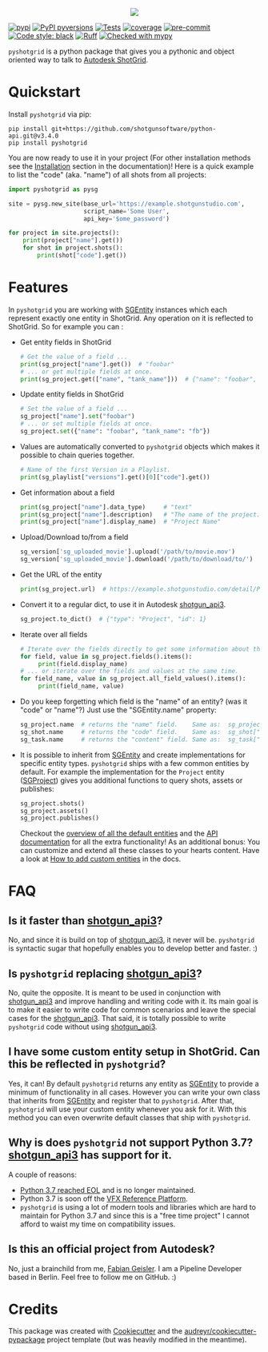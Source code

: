 <p align="center">
  <img src="https://github.com/fabiangeisler/pyshotgrid/blob/main/icons/pysg_logo.png?raw=true" />
</p>

[![pypi](https://img.shields.io/pypi/v/pyshotgrid.svg)](https://pypi.python.org/pypi/pyshotgrid)
[![PyPI pyversions](https://img.shields.io/pypi/pyversions/pyshotgrid.svg)](https://pypi.python.org/pypi/pyshotgrid/)
[![Tests](https://github.com/fabiangeisler/pyshotgrid/actions/workflows/Tests.yml/badge.svg)](https://github.com/fabiangeisler/pyshotgrid/actions/workflows/Tests.yml)
[![coverage](https://img.shields.io/badge/%20coverage-%3E95%25-%231674b1?style=flat&color=darkgreen)](https://github.com/fabiangeisler/pyshotgrid/actions/workflows/Tests.yml)
[![pre-commit](https://img.shields.io/badge/pre--commit-enabled-brightgreen?logo=pre-commit&logoColor=white)](https://github.com/pre-commit/pre-commit)
[![Code style: black](https://img.shields.io/badge/code%20style-black-000000.svg)](https://github.com/psf/black)
[![Ruff](https://img.shields.io/endpoint?url=https://raw.githubusercontent.com/astral-sh/ruff/main/assets/badge/v2.json)](https://github.com/astral-sh/ruff)
[![Checked with mypy](https://www.mypy-lang.org/static/mypy_badge.svg)](https://mypy-lang.org/)

`pyshotgrid` is a python package that gives you a pythonic and
object oriented way to talk to [Autodesk ShotGrid](https://www.autodesk.com/products/shotgrid/overview).

# Quickstart

Install `pyshotgrid` via pip:

```shell
pip install git+https://github.com/shotgunsoftware/python-api.git@v3.4.0
pip install pyshotgrid
```

You are now ready to use it in your project (For other installation methods see the
[Installation](https://fabiangeisler.github.io/pyshotgrid/installation.html) section in the documentation)!
Here is a quick example to list the "code" (aka. "name") of all shots from all projects:

```python
import pyshotgrid as pysg

site = pysg.new_site(base_url='https://example.shotgunstudio.com',
                     script_name='Some User',
                     api_key='$ome_password')

for project in site.projects():
    print(project["name"].get())
    for shot in project.shots():
        print(shot["code"].get())
```

# Features

In `pyshotgrid` you are working with [SGEntity][SGEntity] instances which each represent exactly one entity
in ShotGrid. Any operation on it is reflected to ShotGrid.
So for example you can :

* Get entity fields in ShotGrid
  ```python
  # Get the value of a field ...
  print(sg_project["name"].get())  # "foobar"
  # ... or get multiple fields at once.
  print(sg_project.get(["name", "tank_name"]))  # {"name": "foobar", "tank_name": "fb"}
  ```
* Update entity fields in ShotGrid
  ```python
  # Set the value of a field ...
  sg_project["name"].set("foobar")
  # ... or set multiple fields at once.
  sg_project.set({"name": "foobar", "tank_name": "fb"})
  ```
* Values are automatically converted to `pyshotgrid` objects which makes it
  possible to chain queries together.
  ```python
  # Name of the first Version in a Playlist.
  print(sg_playlist["versions"].get()[0]["code"].get())
  ```
* Get information about a field
  ```python
  print(sg_project["name"].data_type)     # "text"
  print(sg_project["name"].description)   # "The name of the project."
  print(sg_project["name"].display_name)  # "Project Name"
  ```
* Upload/Download to/from a field
  ```python
  sg_version['sg_uploaded_movie'].upload('/path/to/movie.mov')
  sg_version['sg_uploaded_movie'].download('/path/to/download/to/')
  ```
* Get the URL of the entity
  ```python
  print(sg_project.url)  # https://example.shotgunstudio.com/detail/Project/1
  ```
* Convert it to a regular dict, to use it in Autodesk [shotgun_api3][shotgun_api3].
  ```python
  sg_project.to_dict()  # {"type": "Project", "id": 1}
  ```
* Iterate over all fields
  ```python
  # Iterate over the fields directly to get some information about them...
  for field, value in sg_project.fields().items():
       print(field.display_name)
  # ... or iterate over the fields and values at the same time.
  for field_name, value in sg_project.all_field_values().items():
       print(field_name, value)
  ```
* Do you keep forgetting which field is the "name" of an entity? (was it "code" or "name"?)
  Just use the "SGEntity.name" property:
  ```python
  sg_project.name  # returns the "name" field.    Same as:  sg_project["name"]
  sg_shot.name     # returns the "code" field.    Same as:  sg_shot["code"]
  sg_task.name     # returns the "content" field. Same as:  sg_task["content"]
  ```

* It is possible to inherit from [SGEntity][SGEntity] and create implementations for specific
  entity types. `pyshotgrid` ships with a few common entities by default. For example
  the implementation for the `Project` entity ([SGProject][SGProject]) gives you additional functions
  to query shots, assets or publishes:
  ```python
  sg_project.shots()
  sg_project.assets()
  sg_project.publishes()
  ```
  Checkout the [overview of all the default entities][Overview default entities] and the
  [API documentation][API sg_default_entities] for all the extra functionality!
  As an additional bonus: You can customize and extend all these classes to your hearts content.
  Have a look at [How to add custom entities][How to add custom entities] in the docs.

# FAQ

## Is it faster than [shotgun_api3][shotgun_api3]?
No, and since it is build on top of [shotgun_api3][shotgun_api3], it never will be.
`pyshotgrid` is syntactic sugar that hopefully enables you to develop better and faster. :)

## Is `pyshotgrid` replacing [shotgun_api3][shotgun_api3]?
No, quite the opposite. It is meant to be used in conjunction with [shotgun_api3][shotgun_api3] and
improve handling and writing code with it. Its main goal is to make it easier to write
code for common scenarios and leave the special cases for the [shotgun_api3][shotgun_api3]. That said,
it is totally possible to write `pyshotgrid` code without using [shotgun_api3][shotgun_api3].

## I have some custom entity setup in ShotGrid. Can this be reflected in `pyshotgrid`?
Yes, it can! By default `pyshotgrid` returns any entity as [SGEntity][SGEntity] to provide
a minimum of functionality in all cases. However you can write your own class
that inherits from [SGEntity][SGEntity] and register that to `pyshotgrid`. After that,
`pyshotgrid` will use your custom entity whenever you ask for it. With this method
you can even overwrite default classes that ship with `pyshotgrid`.

## Why is does `pyshotgrid` not support Python 3.7? [shotgun_api3][shotgun_api3] has support for it.
A couple of reasons:
- [Python 3.7 reached EOL](https://devguide.python.org/versions/) and is no longer maintained.
- Python 3.7 is soon off the [VFX Reference Platform](https://vfxplatform.com/).
- `pyshotgrid` is using a lot of modern tools and libraries which are hard to maintain for
  Python 3.7 and since this is a "free time project" I cannot afford to waist my time on
  compatibility issues.

## Is this an official project from Autodesk?
No, just a brainchild from me, [Fabian Geisler](https://github.com/fabiangeisler).
I am a Pipeline Developer based in Berlin.
Feel free to follow me on GitHub. :)

# Credits

This package was created with [Cookiecutter](https://github.com/audreyr/cookiecutter) and
the [audreyr/cookiecutter-pypackage](https://github.com/audreyr/cookiecutter-pypackage) project template
(but was heavily modified in the meantime).

[SGEntity]: https://fabiangeisler.github.io/pyshotgrid/modules/core.html#pyshotgrid.core.SGEntity
[SGProject]: https://fabiangeisler.github.io/pyshotgrid/modules/sg_default_entities.html#pyshotgrid.sg_default_entities.SGProject
[Overview default entities]: https://fabiangeisler.github.io/pyshotgrid/docs/default_entities_overview.html
[API sg_default_entities]: https://fabiangeisler.github.io/pyshotgrid/modules/sg_default_entities.html
[How to add custom entities]: https://fabiangeisler.github.io/pyshotgrid/how_to_add_custom_entities.html
[shotgun_api3]: https://github.com/shotgunsoftware/python-api
